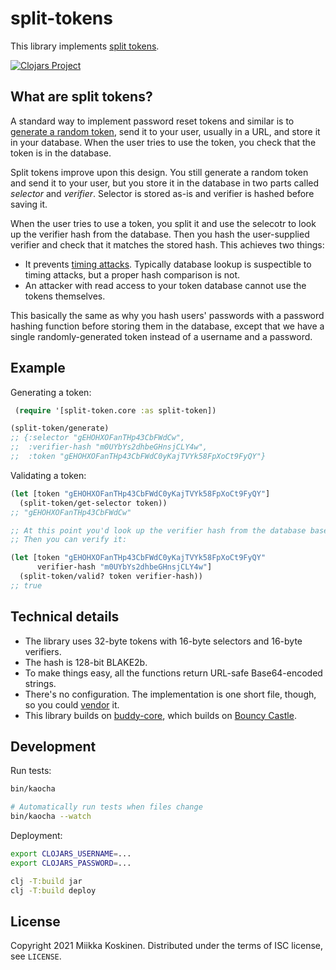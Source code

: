 # split-tokens

This library implements [split tokens].

[![Clojars Project](https://img.shields.io/clojars/v/net.clojars.miikka/split-token.svg)](https://clojars.org/net.clojars.miikka/split-token)

## What are split tokens?

A standard way to implement password reset tokens and similar is to [generate a random token][generate],
send it to your user, usually in a URL, and store it in your database.
When the user tries to use the token, you check that the token is in the database.

Split tokens improve upon this design. You still generate a random token and send it to your user,
but you store it in the database in two parts called _selector_ and _verifier_. Selector is stored
as-is and verifier is hashed before saving it.

When the user tries to use a token, you split it and use the selecotr to look up the verifier hash from the database.
Then you hash the user-supplied verifier and check that it matches the stored hash.
This achieves two things:

* It prevents [timing attacks]. Typically database lookup is suspectible to timing attacks, but a proper hash comparison is not.
* An attacker with read access to your token database cannot use the tokens themselves.

This basically the same as why you hash users' passwords with a password hashing function before storing them in the database,
except that we have a single randomly-generated token instead of a username and a password.

[generate]: https://quanttype.net/posts/2020-10-18-random-tokens-in-clojure.html
[split tokens]: https://paragonie.com/blog/2017/02/split-tokens-token-based-authentication-protocols-without-side-channels
[timing attacks]: https://soatok.blog/2021/08/20/lobste-rs-password-reset-vulnerability/

## Example

Generating a token:

```clojure
 (require '[split-token.core :as split-token])

(split-token/generate)
;; {:selector "gEHOHXOFanTHp43CbFWdCw",
;;  :verifier-hash "m0UYbYs2dhbeGHnsjCLY4w",
;;  :token "gEHOHXOFanTHp43CbFWdC0yKajTVYk58FpXoCt9FyQY"}
```

Validating a token:

```clojure
(let [token "gEHOHXOFanTHp43CbFWdC0yKajTVYk58FpXoCt9FyQY"]
  (split-token/get-selector token))
;; "gEHOHXOFanTHp43CbFWdCw"

;; At this point you'd look up the verifier hash from the database based on the selector.
;; Then you can verify it:

(let [token "gEHOHXOFanTHp43CbFWdC0yKajTVYk58FpXoCt9FyQY"
      verifier-hash "m0UYbYs2dhbeGHnsjCLY4w"]
  (split-token/valid? token verifier-hash))
;; true
```

## Technical details

* The library uses 32-byte tokens with 16-byte selectors and 16-byte verifiers.
* The hash is 128-bit BLAKE2b.
* To make things easy, all the functions return URL-safe Base64-encoded strings.
* There's no configuration. The implementation is one short file, though, so you could [vendor](https://stackoverflow.com/a/39643873) it.
* This library builds on [buddy-core](https://github.com/funcool/buddy-core), which builds on [Bouncy Castle](https://www.bouncycastle.org).

## Development

Run tests:

```sh
bin/kaocha

# Automatically run tests when files change
bin/kaocha --watch
```

Deployment:

```sh
export CLOJARS_USERNAME=...
export CLOJARS_PASSWORD=...

clj -T:build jar
clj -T:build deploy
```

## License

Copyright 2021 Miikka Koskinen. Distributed under the terms of ISC license, see `LICENSE`.
